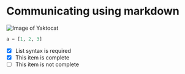 # Communicating using markdown

![Image of Yaktocat](https://octodex.github.com/images/yaktocat.png)


```Python
a = [1, 2, 3]
```
- [x] List syntax is required
- [x] This item is complete
- [ ] This item is not complete
